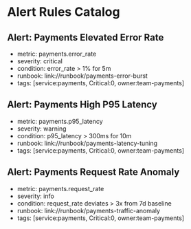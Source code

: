 # Alert Rules Catalog

## Alert: Payments Elevated Error Rate
- metric: payments.error_rate
- severity: critical
- condition: error_rate > 1% for 5m
- runbook: link://runbook/payments-error-burst
- tags: [service:payments, Critical:0, owner:team-payments]

## Alert: Payments High P95 Latency
- metric: payments.p95_latency
- severity: warning
- condition: p95_latency > 300ms for 10m
- runbook: link://runbook/payments-latency-tuning
- tags: [service:payments, Critical:0, owner:team-payments]

## Alert: Payments Request Rate Anomaly
- metric: payments.request_rate
- severity: info
- condition: request_rate deviates > 3x from 7d baseline
- runbook: link://runbook/payments-traffic-anomaly
- tags: [service:payments, Critical:0, owner:team-payments]

